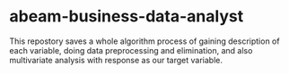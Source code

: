 # abeam-business-data-analyst

This repostory saves a whole algorithm process of gaining description of each variable, doing data preprocessing and elimination, and also multivariate analysis with response as our target variable. 
